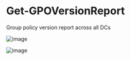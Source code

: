 # Get-GPOVersionReport
Group policy version report across all DCs

![image](https://user-images.githubusercontent.com/130890375/232291737-8be137b3-b8bc-469d-ab85-8c98cf92d6cd.png)


![image](https://user-images.githubusercontent.com/130890375/232291703-4ffcac0d-770b-4755-b338-74d10271739b.png)
